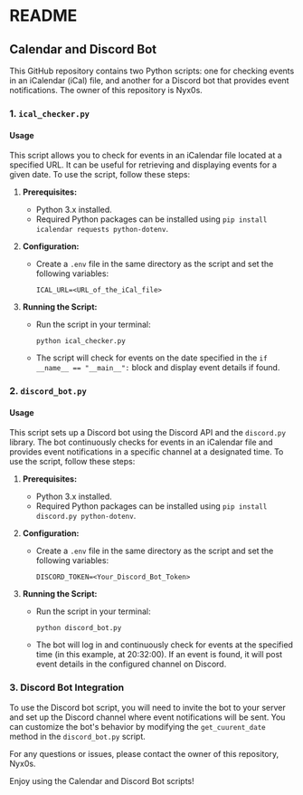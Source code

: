 # README

## Calendar and Discord Bot

This GitHub repository contains two Python scripts: one for checking events in an iCalendar (iCal) file, and another for a Discord bot that provides event notifications. The owner of this repository is Nyx0s.

### 1. `ical_checker.py`

#### Usage

This script allows you to check for events in an iCalendar file located at a specified URL. It can be useful for retrieving and displaying events for a given date. To use the script, follow these steps:

1. **Prerequisites:**
   - Python 3.x installed.
   - Required Python packages can be installed using `pip install icalendar requests python-dotenv`.

2. **Configuration:**
   - Create a `.env` file in the same directory as the script and set the following variables:
     ```
     ICAL_URL=<URL_of_the_iCal_file>
     ```

3. **Running the Script:**
   - Run the script in your terminal:
     ```
     python ical_checker.py
     ```
   - The script will check for events on the date specified in the `if __name__ == "__main__":` block and display event details if found.

### 2. `discord_bot.py`

#### Usage

This script sets up a Discord bot using the Discord API and the `discord.py` library. The bot continuously checks for events in an iCalendar file and provides event notifications in a specific channel at a designated time. To use the script, follow these steps:

1. **Prerequisites:**
   - Python 3.x installed.
   - Required Python packages can be installed using `pip install discord.py python-dotenv`.

2. **Configuration:**
   - Create a `.env` file in the same directory as the script and set the following variables:
     ```
     DISCORD_TOKEN=<Your_Discord_Bot_Token>
     ```

3. **Running the Script:**
   - Run the script in your terminal:
     ```
     python discord_bot.py
     ```
   - The bot will log in and continuously check for events at the specified time (in this example, at 20:32:00). If an event is found, it will post event details in the configured channel on Discord.

### 3. Discord Bot Integration

To use the Discord bot script, you will need to invite the bot to your server and set up the Discord channel where event notifications will be sent. You can customize the bot's behavior by modifying the `get_cuurent_date` method in the `discord_bot.py` script.

For any questions or issues, please contact the owner of this repository, Nyx0s.

Enjoy using the Calendar and Discord Bot scripts!